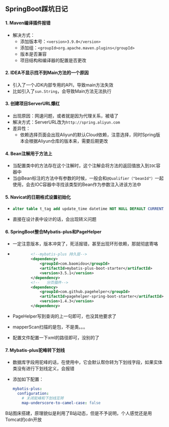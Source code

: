 ## SpringBoot踩坑日记

#### 1. Maven编译插件报错

- 解决方式：
  - 添加版本号：`<version>3.9.0</version>`
  - 添加组：`<groupId>org.apache.maven.plugins</groupId>`
  - 版本是否兼容
  - 项目结构和编译器的配置是否更改

#### 2. IDEA不显示找不到Main方法的一个原因

- 引入了一个JDK内部专用的API，导致main方法失效
- 比如引入了`sun.String`，会导致Main方法无法执行

#### 3. 创建项目ServerURL爆红

- 出现原因：网速问题，或者就是因为代理关系，被墙了
- 解决方式：ServerURL改为`http://spring.aliyun.com`
- 差异性：
  - 依赖选择页面会出现Aliyun的默认Cloud依赖，注意选择，同时Spring版本会根据Aliyun仓库的版本来，需要后期更改

#### 4. Bean注解用于方法上

- 当配置类中的方法存在这个注解时，这个注解会将方法的返回值放入到`IOC`容器中
- 当@Bean标注的方法中有参数的时候，一般会和`@Qualifier（"beanId"）`一起使用，会去IOC容器中寻找该类型的Bean作为参数注入进该方法中

#### 5. Navicat的日期格式设置初始化

- ```sql
  alter table t_tag add update_time datetime NOT NULL DEFAULT CURRENT_TIMESTAMP
  ```

- 直接在设计表中设计的话，会出现转义问题

#### 6. SpringBoot整合Mybatis-plus和PageHelper

- 一定注意版本，版本冲突了，死活报错，甚至出现环形依赖，那就彻底寄咯

- ```xml
          <!--mybatis-plus 持久层-->
          <dependency>
              <groupId>com.baomidou</groupId>
              <artifactId>mybatis-plus-boot-starter</artifactId>
              <version>3.5.1</version>
          </dependency>
          <!--   分页插件-->
          <dependency>
              <groupId>com.github.pagehelper</groupId>
              <artifactId>pagehelper-spring-boot-starter</artifactId>
              <version>1.4.3</version>
          </dependency>
  ```

- PageHelper写到查询的上一句即可，也没其他要求了

- mapperScan扫描的是包，不是类。。。

- 配置文件配置一下xml的路径即可，没别的了

#### 7. Mybatis-plus驼峰转下划线

- 数据库字段用驼峰的话，在使用中，它会默认帮你转为下划线字段，如果实体类没有进行下划线定义，会报错

- 添加如下配置：

  ```yaml
  mybatis-plus:
    configuration:
      # 关闭驼峰和下划线互转
      map-underscore-to-camel-case: false
  ```

  

B站图床搭建，原理貌似是利用了B站动态，但是不予说明，个人感觉还是用Tomcat的cdn开放



